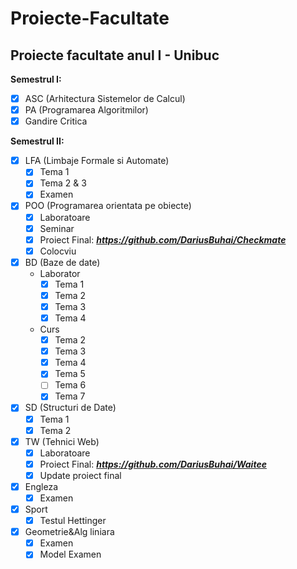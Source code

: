 # Proiecte-Facultate
## Proiecte facultate anul I - Unibuc

**Semestrul I:**
- [x] ASC (Arhitectura Sistemelor de Calcul)
- [x] PA (Programarea Algoritmilor)
- [x] Gandire Critica

**Semestrul II:**
- [x] LFA (Limbaje Formale si Automate)
  - [x] Tema 1
  - [x] Tema 2 & 3
  - [x] Examen
- [x] POO (Programarea orientata pe obiecte)
  - [x] Laboratoare
  - [x] Seminar
  - [x] Proiect Final: ***https://github.com/DariusBuhai/Checkmate***
  - [x] Colocviu
- [x] BD (Baze de date)
  - Laborator
    - [x] Tema 1
    - [x] Tema 2
    - [x] Tema 3
    - [x] Tema 4
  - Curs
    - [x] Tema 2
    - [x] Tema 3
    - [x] Tema 4
    - [x] Tema 5
    - [ ] Tema 6
    - [x] Tema 7
- [x] SD (Structuri de Date)
  - [x] Tema 1
  - [x] Tema 2
- [x] TW (Tehnici Web)
  - [x] Laboratoare
  - [x] Proiect Final: ***https://github.com/DariusBuhai/Waitee***
  - [x] Update proiect final
- [x] Engleza
  - [x] Examen
- [x] Sport
  - [x] Testul Hettinger
- [x] Geometrie&Alg liniara
  - [x] Examen
  - [x] Model Examen
